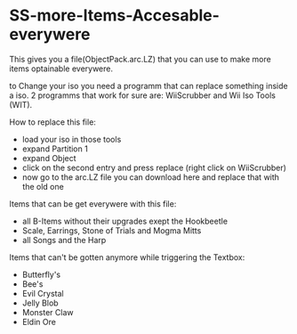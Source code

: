 # SS-more-Items-Accesable-everywere

This gives you a file(ObjectPack.arc.LZ) that you can use to make more items optainable everywere.

to Change your iso you need a programm that can replace something inside a iso.
  2 programms that work for sure are: WiiScrubber and Wii Iso Tools (WIT).

How to replace this file:
  - load your iso in those tools 
  - expand Partition 1
  - expand Object
  - click on the second entry and press replace (right click on WiiScrubber)
  - now go to the arc.LZ file you can download here and replace that with the old one


Items that can be get everywere with this file:
  - all B-Items without their upgrades exept the Hookbeetle
  - Scale, Earrings, Stone of Trials and Mogma Mitts
  - all Songs and the Harp

Items that can't be gotten anymore while triggering the Textbox:
  - Butterfly's
  - Bee's
  - Evil Crystal
  - Jelly Blob
  - Monster Claw
  - Eldin Ore
